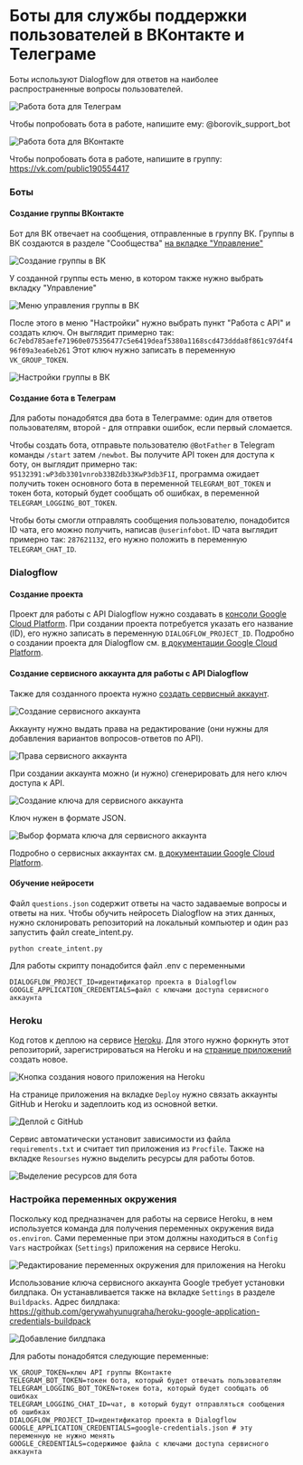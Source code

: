 # Боты для службы поддержки пользователей в ВКонтакте и Телеграме

Боты используют Dialogflow для ответов на наиболее распространенные вопросы пользователей.

![Работа бота для Телеграм](https://user-images.githubusercontent.com/26801826/72070939-fd33fc00-32ea-11ea-9c7d-de78a6e95feb.gif)

Чтобы попробовать бота в работе, напишите ему: @borovik_support_bot


![Работа бота для ВКонтакте](https://user-images.githubusercontent.com/26801826/72071057-366c6c00-32eb-11ea-87ea-27fb7ddca3c1.gif)

Чтобы попробовать бота в работе, напишите в группу: https://vk.com/public190554417

### Боты

#### Создание группы ВКонтакте

Бот для ВК отвечает на сообщения, отправленные в группу ВК. Группы в ВК создаются в разделе "Сообщества" [на вкладке "Управление"](https://vk.com/groups?tab=admin)

![Создание группы в ВК](https://user-images.githubusercontent.com/26801826/72070778-9ca4bf00-32ea-11ea-984e-61120f1e627d.png)

У созданной группы есть меню, в котором также нужно выбрать вкладку "Управление"

![Меню управления группы в ВК](https://drive.google.com/uc?export=view&id=1o451zAkHtuD4kJ4NkvLOizlSKhoeMdP- "Меню управления группы в ВК")

После этого в меню "Настройки" нужно выбрать пункт "Работа с API" и создать ключ. Он выглядит примерно так: `6c7ebd785aefe71960e075356477c5e6419deaf5380a1168scd473ddda8f861c97d4f496f09a3ea6eb261` Этот ключ нужно записать в переменную `VK_GROUP_TOKEN`. 

![Настройки группы в ВК](https://drive.google.com/uc?export=view&id=1SFXuUGZsc-triLmAmdwP9gzCyjW8zLwm "Настройки группы в ВК")

#### Создание бота в Телеграм

Для работы понадобятся два бота в Телеграмме: один для ответов пользователям, второй - для отправки ошибок, если первый сломается.

Чтобы создать бота, отправьте пользователю `@BotFather` в Telegram команды `/start` затем `/newbot`. Вы получите API токен для доступа к боту, он выглядит примерно так: `95132391:wP3db3301vnrob33BZdb33KwP3db3F1I`, программа ожидает получить токен основного бота в переменной `TELEGRAM_BOT_TOKEN` и токен бота, который будет сообщать об ошибках, в переменной `TELEGRAM_LOGGING_BOT_TOKEN`.

Чтобы боты смогли отправлять сообщения пользователю, понадобится ID чата, его можно получить, написав `@userinfobot`. ID чата выглядит примерно так: `287621132`, его нужно положить в переменную `TELEGRAM_CHAT_ID`.

### Dialogflow

#### Создание проекта

Проект для работы с API Dialogflow нужно создавать в [консоли Google Cloud Platform](https://console.cloud.google.com). При создании проекта потребуется указать его название (ID), его нужно записать в переменную `DIALOGFLOW_PROJECT_ID`. Подробно о создании проекта для Dialogflow см. [в документации Google Cloud Platform](https://cloud.google.com/dialogflow/docs/quick/setup).

#### Создание сервисного аккаунта для работы с API Dialogflow

Также для созданного проекта нужно [создать сервисный аккаунт](https://console.cloud.google.com/apis/credentials/serviceaccountkey).

![Создание сервисного аккаунта](https://drive.google.com/uc?export=view&id=1dnJHrCWqbX_wObCThwlDTzJvLgXKRKpk "Создание сервисного аккаунта")

Аккаунту нужно выдать права на редактирование (они нужны для добавления вариантов вопросов-ответов по API). 

![Права сервисного аккаунта](https://drive.google.com/uc?export=view&id=13k-Q2nOIGfnOyk9AsHrRzfisC6xYrN-d "Права сервисного аккаунта")

При создании аккаунта можно (и нужно) сгенерировать для него ключ доступа к API.

![Создание ключа для сервисного аккаунта](https://drive.google.com/uc?export=view&id=1VKnQcjfc2lAtmyqzIS44giO0tmiKN6Ru "Создание ключа для сервисного аккаунта")

Ключ нужен в формате JSON.

![Выбор формата ключа для сервисного аккаунта](https://drive.google.com/uc?export=view&id=1gPHZ1ntKStb0LzZE5OAjUeVYLCaGxsON "Выбор формата ключа для сервисного аккаунта")

Подробно о сервисных аккаунтах см. [в документации Google Cloud Platform](https://cloud.google.com/docs/authentication/getting-started).

#### Обучение нейросети

Файл `questions.json` содержит ответы на часто задаваемые вопросы и ответы на них. Чтобы обучить нейросеть Dialogflow на этих данных, нужно склонировать репозиторий на локальный компьютер и один раз запустить файл create_intent.py.

```
python create_intent.py
```

Для работы скрипту понадобится файл .env с переменными

```
DIALOGFLOW_PROJECT_ID=идентификатор проекта в Dialogflow
GOOGLE_APPLICATION_CREDENTIALS=файл с ключами доступа сервисного аккаунта
```

### Heroku

Код готов к деплою на сервисе [Heroku](heroku.com). Для этого нужно форкнуть этот репозиторий, зарегистрироваться на Heroku и на [странице приложений](https://dashboard.heroku.com/apps) создать новое.

![Кнопка создания нового приложения на Heroku](https://drive.google.com/uc?export=view&id=1ICYYnV57_xX0MBQOL1kfcMEeQ1TxZSc2 "Кнопка создания нового приложения на Heroku")

На странице приложения на вкладке `Deploy` нужно связать аккаунты GitHub и Heroku и задеплоить код из основной ветки.

![Деплой с GitHub](https://drive.google.com/uc?export=view&id=1sWeIS-HcnmHqiEZcPaCiWqgrFdd7pOQM "Деплой с GitHub")

Сервис автоматически установит зависимости из файла `requirements.txt` и считает тип приложения из `Procfile`. Также на вкладке `Resourses` нужно выделить ресурсы для работы ботов.

![Выделение ресурсов для бота](https://drive.google.com/uc?export=view&id=1cz7E68HbYAcbv6n3ZXC3xfIKUH5MCmIB "Выделение ресурсов для бота")

### Настройка переменных окружения

Поскольку код предназначен для работы на сервисе Heroku, в нем используется команда для получения переменных окружения вида `os.environ`. Сами переменные при этом должны находиться в `Config Vars` настройках (`Settings`) приложения на сервисе Heroku.

![Редактирование переменных окружения для приложения на Heroku](https://drive.google.com/uc?export=view&id=1fiNHjoEXQtbCd8zG10IXBLVojSyVszfP "Редактирование переменных окружения для приложения на Heroku")

Использование ключа сервисного аккаунта Google требует установки билдпака. Он устанавливается также на вкладке `Settings` в разделе `Buildpacks`. Адрес билдпака: https://github.com/gerywahyunugraha/heroku-google-application-credentials-buildpack

![Добавление билдпака](https://drive.google.com/uc?export=view&id=1BhV7Mc6iEjtfLdpVeewsaFq4GrilcM-X "Добавление билдпака")

Для работы понадобятся следующие переменные:

```
VK_GROUP_TOKEN=ключ API группы ВКонтакте
TELEGRAM_BOT_TOKEN=токен бота, который будет отвечать пользователям
TELEGRAM_LOGGING_BOT_TOKEN=токен бота, который будет сообщать об ошибках
TELEGRAM_LOGGING_CHAT_ID=чат, в который будут отправляться сообщения об ошибках
DIALOGFLOW_PROJECT_ID=идентификатор проекта в Dialogflow
GOOGLE_APPLICATION_CREDENTIALS=google-credentials.json # эту переменную не нужно менять
GOOGLE_CREDENTIALS=содержимое файла с ключами доступа сервисного аккаунта 
```